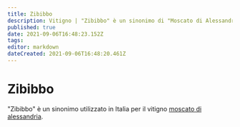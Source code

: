 ```yaml
---
title: Zibibbo
description: Vitigno | "Zibibbo" è un sinonimo di "Moscato di Alessandria"
published: true
date: 2021-09-06T16:48:23.152Z
tags: 
editor: markdown
dateCreated: 2021-09-06T16:48:20.461Z
---
```


# Zibibbo

"Zibibbo" è un sinonimo utilizzato in Italia per il vitigno [moscato di alessandria](/vitigni/Italia/moscato-di-alessandria).